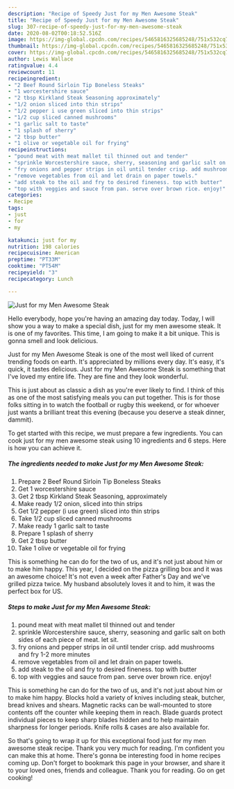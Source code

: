 ```yaml
---
description: "Recipe of Speedy Just for my Men Awesome Steak"
title: "Recipe of Speedy Just for my Men Awesome Steak"
slug: 307-recipe-of-speedy-just-for-my-men-awesome-steak
date: 2020-08-02T00:18:52.516Z
image: https://img-global.cpcdn.com/recipes/5465816325685248/751x532cq70/just-for-my-men-awesome-steak-recipe-main-photo.jpg
thumbnail: https://img-global.cpcdn.com/recipes/5465816325685248/751x532cq70/just-for-my-men-awesome-steak-recipe-main-photo.jpg
cover: https://img-global.cpcdn.com/recipes/5465816325685248/751x532cq70/just-for-my-men-awesome-steak-recipe-main-photo.jpg
author: Lewis Wallace
ratingvalue: 4.4
reviewcount: 11
recipeingredient:
- "2 Beef Round Sirloin Tip Boneless Steaks"
- "1 worcestershire sauce"
- "2 tbsp Kirkland Steak Seasoning approximately"
- "1/2 onion sliced into thin strips"
- "1/2 pepper i use green sliced into thin strips"
- "1/2 cup sliced canned mushrooms"
- "1 garlic salt to taste"
- "1 splash of sherry"
- "2 tbsp butter"
- "1 olive or vegetable oil for frying"
recipeinstructions:
- "pound meat with meat mallet til thinned out and tender"
- "sprinkle Worcestershire sauce, sherry, seasoning and garlic salt on both sides of each piece of meat. let sit."
- "fry onions and pepper strips in oil until tender crisp. add mushrooms and fry 1-2 more minutes"
- "remove vegetables from oil and let drain on paper towels."
- "add steak to the oil and fry to desired fineness. top with butter"
- "top with veggies and sauce from pan. serve over brown rice. enjoy!"
categories:
- Recipe
tags:
- just
- for
- my

katakunci: just for my 
nutrition: 198 calories
recipecuisine: American
preptime: "PT33M"
cooktime: "PT54M"
recipeyield: "3"
recipecategory: Lunch

---
```



![Just for my Men Awesome Steak](https://img-global.cpcdn.com/recipes/5465816325685248/751x532cq70/just-for-my-men-awesome-steak-recipe-main-photo.jpg)

Hello everybody, hope you're having an amazing day today. Today, I will show you a way to make a special dish, just for my men awesome steak. It is one of my favorites. This time, I am going to make it a bit unique. This is gonna smell and look delicious.

Just for my Men Awesome Steak is one of the most well liked of current trending foods on earth. It's appreciated by millions every day. It's easy, it's quick, it tastes delicious. Just for my Men Awesome Steak is something that I've loved my entire life. They are fine and they look wonderful.

This is just about as classic a dish as you&#39;re ever likely to find. I think of this as one of the most satisfying meals you can put together. This is for those folks sitting in to watch the football or rugby this weekend, or for whoever just wants a brilliant treat this evening (because you deserve a steak dinner, dammit).


To get started with this recipe, we must prepare a few ingredients. You can cook just for my men awesome steak using 10 ingredients and 6 steps. Here is how you can achieve it.

<!--inarticleads1-->

##### The ingredients needed to make Just for my Men Awesome Steak:

1. Prepare 2 Beef Round Sirloin Tip Boneless Steaks
1. Get 1 worcestershire sauce
1. Get 2 tbsp Kirkland Steak Seasoning, approximately
1. Make ready 1/2 onion, sliced into thin strips
1. Get 1/2 pepper (i use green) sliced into thin strips
1. Take 1/2 cup sliced canned mushrooms
1. Make ready 1 garlic salt to taste
1. Prepare 1 splash of sherry
1. Get 2 tbsp butter
1. Take 1 olive or vegetable oil for frying


This is something he can do for the two of us, and it&#39;s not just about him or to make him happy. This year, I decided on the pizza grilling box and it was an awesome choice! It&#39;s not even a week after Father&#39;s Day and we&#39;ve grilled pizza twice. My husband absolutely loves it and to him, it was the perfect box for US. 

<!--inarticleads2-->

##### Steps to make Just for my Men Awesome Steak:

1. pound meat with meat mallet til thinned out and tender
1. sprinkle Worcestershire sauce, sherry, seasoning and garlic salt on both sides of each piece of meat. let sit.
1. fry onions and pepper strips in oil until tender crisp. add mushrooms and fry 1-2 more minutes
1. remove vegetables from oil and let drain on paper towels.
1. add steak to the oil and fry to desired fineness. top with butter
1. top with veggies and sauce from pan. serve over brown rice. enjoy!


This is something he can do for the two of us, and it&#39;s not just about him or to make him happy. Blocks hold a variety of knives including steak, butcher, bread knives and shears. Magnetic racks can be wall-mounted to store contents off the counter while keeping them in reach. Blade guards protect individual pieces to keep sharp blades hidden and to help maintain sharpness for longer periods. Knife rolls &amp; cases are also available for. 

So that's going to wrap it up for this exceptional food just for my men awesome steak recipe. Thank you very much for reading. I'm confident you can make this at home. There's gonna be interesting food in home recipes coming up. Don't forget to bookmark this page in your browser, and share it to your loved ones, friends and colleague. Thank you for reading. Go on get cooking!
